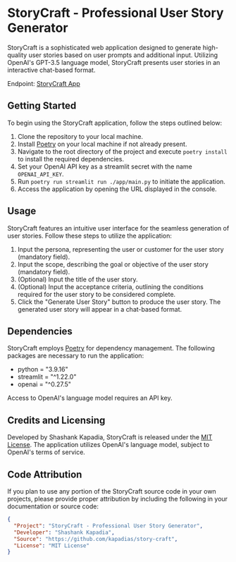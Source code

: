 # StoryCraft - Professional User Story Generator

StoryCraft is a sophisticated web application designed to generate high-quality user stories based on user prompts and 
additional input. Utilizing OpenAI's GPT-3.5 language model, StoryCraft presents user stories in an 
interactive chat-based format.

Endpoint: [StoryCraft App](https://cr-personal-streamlit-na-story-craft-5n6fqn7d2a-ue.a.run.app)

## Getting Started

To begin using the StoryCraft application, follow the steps outlined below:

1. Clone the repository to your local machine.
2. Install [Poetry](https://python-poetry.org/docs/#installation) on your local machine if not already present.
3. Navigate to the root directory of the project and execute `poetry install` to install the required dependencies.
4. Set your OpenAI API key as a streamlit secret with the name `OPENAI_API_KEY`.
5. Run `poetry run streamlit run ./app/main.py` to initiate the application.
6. Access the application by opening the URL displayed in the console.

## Usage

StoryCraft features an intuitive user interface for the seamless generation of user stories. Follow these steps to utilize the application:

1. Input the persona, representing the user or customer for the user story (mandatory field).
2. Input the scope, describing the goal or objective of the user story (mandatory field).
3. (Optional) Input the title of the user story.
4. (Optional) Input the acceptance criteria, outlining the conditions required for the user story to be considered complete.
5. Click the "Generate User Story" button to produce the user story. The generated user story will appear in a chat-based format.

## Dependencies

StoryCraft employs [Poetry](https://python-poetry.org/) for dependency management. 
The following packages are necessary to run the application:

- python = "3.9.16"
- streamlit = "^1.22.0"
- openai = "^0.27.5"

Access to OpenAI's language model requires an API key.

## Credits and Licensing

Developed by Shashank Kapadia, StoryCraft is released under the [MIT License](https://opensource.org/licenses/MIT). 
The application utilizes OpenAI's language model, subject to OpenAI's terms of service.

## Code Attribution

If you plan to use any portion of the StoryCraft source code in your own projects, please provide proper attribution by including the following in your documentation or source code:
````json
{
  "Project": "StoryCraft - Professional User Story Generator",
  "Developer": "Shashank Kapadia",
  "Source": "https://github.com/kapadias/story-craft",
  "License": "MIT License"
}
````
